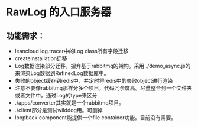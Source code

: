 # RawLog 的入口服务器

## 功能需求：
 - leancloud log.tracer中的Log class所有字段迁移
 - createInstallation迁移
 - Log数据渲染部分迁移，摒弃基于rabbitmq的架构。采用 ./demo_async.js的来渲染Log数据到RefinedLog数据库中。
 - 失败的object缓存到redis中，并定时将redis中的失败object进行渲染
 - 注意不要像rabbitmq那样分多个项目，代码冗余度高。尽量整合到一个文件夹或者文件中。通过Log的type来区分
 - ./apps/converter其实就是一个rabbitmq项目。
 - ./client部分是测试wilddog用。可删掉
 - loopback component能提供一个file container功能。目前没有需要。
